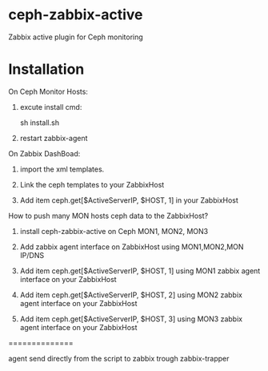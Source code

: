 ceph-zabbix-active
===========

Zabbix active plugin for Ceph monitoring

Installation
===========

On Ceph Monitor Hosts:

1. excute install cmd:

   sh install.sh 

2. restart zabbix-agent

On Zabbix DashBoad:

1. import the xml templates.

2. Link the ceph templates to your ZabbixHost

3. Add item ceph.get[$ActiveServerIP, $HOST, 1] in your ZabbixHost


How to push many MON hosts ceph data to the ZabbixHost?

1. install ceph-zabbix-active on Ceph MON1, MON2, MON3

1. Add zabbix agent interface on ZabbixHost using MON1,MON2,MON IP/DNS

2. Add item ceph.get[$ActiveServerIP, $HOST, 1] using MON1 zabbix agent interface  on your ZabbixHost

3. Add item ceph.get[$ActiveServerIP, $HOST, 2] using MON2 zabbix agent interface  on your ZabbixHost

4. Add item ceph.get[$ActiveServerIP, $HOST, 3] using MON3 zabbix agent interface  on your ZabbixHost



==============

agent send directly from the script to zabbix trough zabbix-trapper
